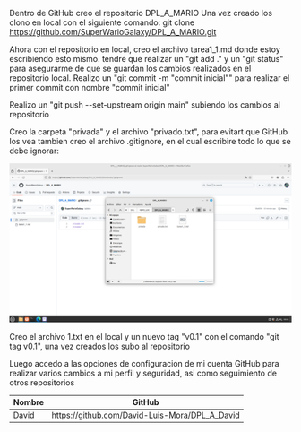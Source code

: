 Dentro de GitHub creo el repositorio DPL_A_MARIO
Una vez creado los clono en local con el siguiente comando:
git clone https://github.com/SuperWarioGalaxy/DPL_A_MARIO.git

Ahora con el repositorio en local, creo el archivo tarea1_1.md donde estoy escribiendo esto mismo.
tendre que realizar un "git add ." y un "git status" para asegurarme de que se guardan los cambios realizados en el repositorio local.
Realizo un "git commit -m "commit inicial"" para realizar el primer commit con nombre "commit inicial"

Realizo un "git push --set-upstream origin main" subiendo los cambios al repositorio

Creo la carpeta "privada" y el archivo "privado.txt", para evitart que GitHub los vea tambien creo el archivo .gitignore, en el cual escribire todo lo que se debe ignorar:

![alt text](Ignorar.png)

Creo el archivo 1.txt en el local y un nuevo tag "v0.1" con el comando "git tag v0.1", una vez creados los subo al repositorio

Luego accedo a las opciones de configuracion de mi cuenta GitHub para realizar varios cambios a mi perfil y seguridad, asi como seguimiento de otros repositorios

|Nombre  |GitHub|
|--------|----------------------------------------------|
|David   |https://github.com/David-Luis-Mora/DPL_A_David|



